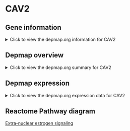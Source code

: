 <h1>CAV2</h1>

<h2>Gene information</h2>
<details>
  <summary>Click to view the depmap.org information for CAV2</summary>
  <iframe src="https://depmap.org/portal/gene/CAV2?tab=about" style="border:none;width:100%;height:800px"></iframe>
</details>

<h2>Depmap overview</h2>
<details>
  <summary>Click to view the depmap.org summary for CAV2</summary>
  <iframe src="https://depmap.org/portal/gene/CAV2?tab=overview" style="border:none;width:100%;height:800px"></iframe>
</details>

<h2>Depmap expression</h2>
<details>
  <summary>Click to view the depmap.org expression data for CAV2</summary>
  <iframe src="https://depmap.org/portal/gene/CAV2?tab=characterization" style="border:none;width:100%;height:800px"></iframe>
</details>



<h2>Reactome Pathway diagram</h2>
<a href="https://reactome.org/PathwayBrowser/#/R-HSA-9009391">Extra-nuclear estrogen signaling</a>



